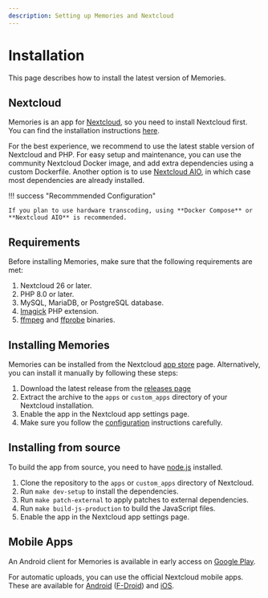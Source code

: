 ```yaml
---
description: Setting up Memories and Nextcloud
---
```


# Installation

This page describes how to install the latest version of Memories.

## Nextcloud

Memories is an app for [Nextcloud](https://nextcloud.com/), so you need to install Nextcloud first. You can find the installation instructions [here](https://docs.nextcloud.com/server/latest/admin_manual/installation/).

For the best experience, we recommend to use the latest stable version of Nextcloud and PHP.
For easy setup and maintenance, you can use the community Nextcloud Docker image, and add extra dependencies using a custom Dockerfile.
Another option is to use [Nextcloud AIO](https://github.com/nextcloud/all-in-one#how-to-use-this), in which case most dependencies are already installed.

!!! success "Recommmended Configuration"

    If you plan to use hardware transcoding, using **Docker Compose** or **Nextcloud AIO** is recommended.

## Requirements

Before installing Memories, make sure that the following requirements are met:

1. Nextcloud 26 or later.
1. PHP 8.0 or later.
1. MySQL, MariaDB, or PostgreSQL database.
1. [Imagick](https://www.php.net/manual/en/book.imagick.php) PHP extension.
1. [ffmpeg](https://ffmpeg.org/) and [ffprobe](https://ffmpeg.org/ffprobe.html) binaries.

## Installing Memories

Memories can be installed from the Nextcloud [app store](https://apps.nextcloud.com/apps/memories) page. Alternatively, you can install it manually by following these steps:

1. Download the latest release from the [releases page](https://github.com/pulsejet/memories/releases)
1. Extract the archive to the `apps` or `custom_apps` directory of your Nextcloud installation.
1. Enable the app in the Nextcloud app settings page.
1. Make sure you follow the [configuration](./config.md) instructions carefully.

## Installing from source

To build the app from source, you need to have [node.js](https://nodejs.org/) installed.

1. Clone the repository to the `apps` or `custom_apps` directory of Nextcloud.
1. Run `make dev-setup` to install the dependencies.
1. Run `make patch-external` to apply patches to external dependencies.
1. Run `make build-js-production` to build the JavaScript files.
1. Enable the app in the Nextcloud app settings page.

## Mobile Apps

An Android client for Memories is available in early access on [Google Play](https://play.google.com/store/apps/details?id=gallery.memories).

For automatic uploads, you can use the official Nextcloud mobile apps. These are available for [Android](https://play.google.com/store/apps/details?id=com.nextcloud.client) ([F-Droid](https://f-droid.org/en/packages/com.nextcloud.client/)) and [iOS](https://apps.apple.com/us/app/nextcloud/id1125420102).

